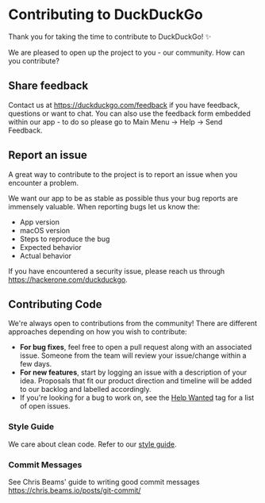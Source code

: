 # Contributing to DuckDuckGo

Thank you for taking the time to contribute to DuckDuckGo! :sparkles:

We are pleased to open up the project to you - our community. How can you contribute?

## Share feedback
Contact us at https://duckduckgo.com/feedback if you have feedback, questions or want to chat. You can also use the feedback form embedded within our app - to do so please go to Main Menu -> Help -> Send Feedback.

## Report an issue
A great way to contribute to the project is to report an issue when you encounter a problem.

We want our app to be as stable as possible thus your bug reports are immensely valuable. When reporting bugs let us know the:
* App version
* macOS version
* Steps to reproduce the bug
* Expected behavior
* Actual behavior

If you have encountered a security issue, please reach us through https://hackerone.com/duckduckgo.

## Contributing Code

We're always open to contributions from the community! There are different approaches depending on how you wish to contribute:

* **For bug fixes**, feel free to open a pull request along with an associated issue. Someone from the team will review your issue/change within a few days.
* **For new features**, start by logging an issue with a description of your idea. Proposals that fit our product direction and timeline will be added to our backlog and labelled accordingly.
* If you're looking for a bug to work on, see the [Help Wanted](https://github.com/duckduckgo/macOS/issues?q=is%3Aissue+is%3Aopen+label%3A%22Help+Wanted%22) tag for a list of open issues.

### Style Guide
We care about clean code. Refer to our [style guide](https://github.com/duckduckgo/iOS/blob/develop/styleguide/STYLEGUIDE.md).

### Commit Messages
See Chris Beams' guide to writing good commit messages https://chris.beams.io/posts/git-commit/
